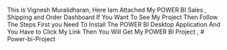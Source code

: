 This is Vignesh Muralidharan, 
Here Iam Attached My POWER BI Sales , Shipping and Order Dashboard 
If You Want To See My Project Then Follow The Steps 
First you Need To Install The POWER BI Desktop Application 
And You Have to Click My Link Then You Will Get My POWER BI Project , # Power-bi-Project
